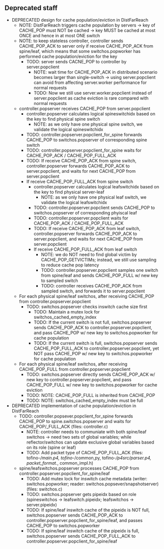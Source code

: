 ## Deprecated staff

+ DEPRECATED design for cache population/eviction in DistFarReach
	* NOTE: DistFarReach triggers cache population by servers -> key of CACHE_POP must NOT be cached -> key MUST be cached at most ONCE and hence in at most ONE switch
	* NOTE: to keep stateless controller, controller sends CACHE_POP_ACK to server only if receive CACHE_POP_ACK from spine/leaf, which means that some switchos.popworker has performed cache population/eviction for the key
		- TODO: server sends CACNE_POP to controller by server.popclient
			+ NOTE: wait time for CACHE_POP_ACK in distributed scenario becomes larger than single-switch -> using server.popclient can avoid from affecting server.worker performance for normal requests
			+ TODO: Now we still use server.worker.popclient instead of server.popclient as cache eviction is rare compared with normal requests
	* controller.popserver receives CACHE_POP from server.popclient
		- controller.popserver calculates logical spineswitchidx based on the key to find physical spine switch
			+ NOTE: as we only have one physical spine switch, we validate the logical spineswitchidx
		- TODO: controller.popserver.popclient_for_spine forwards CACHE_POP to switchos.popserver of corresponding spine switch
		- TODO: controller.popserver.popclient_for_spine waits for CACHE_POP_ACK / CACHE_POP_FULL_ACK
		- TODO: If receive CACHE_POP_ACK from spine switch, controller.popserver forwards CACHE_POP_ACK to server.popclient, and waits for next CACHE_POP from server.popclient
		- If receive CACHE_POP_FULL_ACK from spine switch
			+ controller.popserver calculates logical leafswitchidx based on the key to find physical server-leaf
				* NOTE: as we only have one physical leaf switch, we validate the logical leafswitchidx
			+ TODO: controller.popserver.popclient sends CACHE_POP to switchos.popserver of corresponding phyiscal leaf
			+ TODO: controller.popserver.popclient waits for CACHE_POP_ACK / CACHE_POP_FULL_ACK
			+ TODO: If receive CACHE_POP_ACK from leaf switch, controller.popserver forwards CACHE_POP_ACK to server.popclient, and waits for next CACHE_POP from server.popclient
			+ If receive CACHE_POP_FULL_ACK from leaf switch
				* NOTE: we do NOT need to find global victim by CACHE_POP_GETVICTIMs; instead, we still use sampling to reduce cache pop latency
				* TODO: controller.popserver.popclient samples one switch from spine/leaf and sends CACHE_POP_FULL w/ new key to sampled switch
				* TODO: controller receives CACHE_POP_ACK from sampled switch, and forwards it to server.popclient
	* For each physical spine/leaf switchos, after receiving CACHE_POP from controller.popserver.popclient
		- TODO: switchos.popserver checks inswitch cache size first
			+ TODO: Maintain a mutex lock for switchos_cached_empty_index
			+ TODO: If the current switch is not full, switchos.popserver sends CACHE_POP_ACK to controller.popserver.popclient, and pass CACHE_POP w/ new key to switchos.popworker for cache population
			+ TODO: If the current switch is full, switchos.popserver sends CACHE_POP_FULL_ACK to controller.popserver.popclient, yet NOT pass CACHE_POP w/ new key to switchos.popworker for cache population
	* For each physical spine/leaf switchos, after receiving CACHE_POP_FULL from controller.popserver.popclient
		- TODO: switchos.popserver directly sends CACHE_POP_ACK w/ new key to controller.popserver.popclient, and pass CACHE_POP_FULL w/ new key to switchos.popworker for cache eviction
		- TODO: NOTE: CACHE_POP_FULL is inherited from CACHE_POP
		- TODO: NOTE: switchos_cached_empty_index must be full
+ DEPRECATED implementation of cache population/eviction in DistFarReach
	+ TODO: controller.popsever.popclient_for_spine forwards CACHE_POP to spine.switchos.popserver and waits for CACHE_POP/_FULL_ACK (files: controller.c)
		* NOTE: controller needs to communiate with both spine/leaf switchos -> need two sets of global variables; while reflector/switchos can update exclusive global variables based on its role (spine or leaf)
		* TODO: Add packet type of CACHE_POP_FULL_ACK (files: tofino-*/main.p4, tofino-*/common,py, tofino-*/p4src/parser.p4, packet_format.*, common_impl.h)
	+ spine/leafswitchos.popserver processes CACHE_POP from controller.popserver.popclient_for_spine/leaf
		* TODO: Add mutex lock for inswitch cache metadata (writer: switchos.popworker; reader: switchos.popsever/snapshotserver) (files: switchos.c)
		* TODO: switchos.popserver gets pipeidx based on role (spineswitchos -> leafswitch.pipeidx; leafswitchos -> server.pipeidx)
		* TODO: If spine/leaf inswitch cache of the pipeidx is NOT full, switchos.popserver sends CACHE_POP_ACK to controller.popserver.popclient_for_spine/leaf, and passes CACHE_POP to switchos.popworker
		* TODO: If spine/leaf inswitch cache of the pipeidx is full, switchos.popserver sends CACHE_POP_FULL_ACK to controller.popserver.popclient_for_spine/leaf
